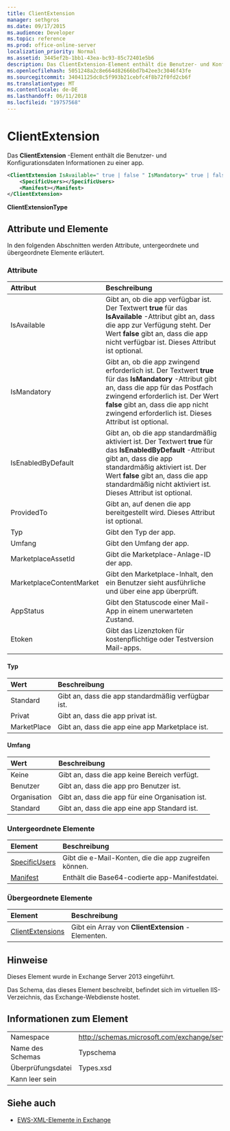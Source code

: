 ```yaml
---
title: ClientExtension
manager: sethgros
ms.date: 09/17/2015
ms.audience: Developer
ms.topic: reference
ms.prod: office-online-server
localization_priority: Normal
ms.assetid: 3445ef2b-1bb1-43ea-bc93-85c72401e5b6
description: Das ClientExtension-Element enthält die Benutzer- und Konfigurationsdaten Informationen zu einer app.
ms.openlocfilehash: 5051248a2c8e664d82666bd7b42ee3c3046f43fe
ms.sourcegitcommit: 34041125dc8c5f993b21cebfc4f8b72f0fd2cb6f
ms.translationtype: MT
ms.contentlocale: de-DE
ms.lasthandoff: 06/11/2018
ms.locfileid: "19757568"
---
```

# <a name="clientextension"></a>ClientExtension

Das **ClientExtension** -Element enthält die Benutzer- und Konfigurationsdaten Informationen zu einer app. 
  
```XML
<ClientExtension IsAvailable=" true | false " IsMandatory=" true | false " IsEnabledByDefault=" true | false " Type="" Scope="" MarketplaceAssetId="" MarketplaceContentMarket="" AppStatus="" Etoken="">
    <SpecificUsers></SpecificUsers>
    <Manifest></Manifest>
</ClientExtension>
```

 **ClientExtensionType**
## <a name="attributes-and-elements"></a>Attribute und Elemente

In den folgenden Abschnitten werden Attribute, untergeordnete und übergeordnete Elemente erläutert.
  
### <a name="attributes"></a>Attribute

|**Attribut**|**Beschreibung**|
|:-----|:-----|
|IsAvailable  <br/> |Gibt an, ob die app verfügbar ist. Der Textwert **true** für das **IsAvailable** -Attribut gibt an, dass die app zur Verfügung steht. Der Wert **false** gibt an, dass die app nicht verfügbar ist. Dieses Attribut ist optional.  <br/> |
|IsMandatory  <br/> |Gibt an, ob die app zwingend erforderlich ist. Der Textwert **true** für das **IsMandatory** -Attribut gibt an, dass die app für das Postfach zwingend erforderlich ist. Der Wert **false** gibt an, dass die app nicht zwingend erforderlich ist. Dieses Attribut ist optional.  <br/> |
|IsEnabledByDefault  <br/> |Gibt an, ob die app standardmäßig aktiviert ist. Der Textwert **true** für das **IsEnabledByDefault** -Attribut gibt an, dass die app standardmäßig aktiviert ist. Der Wert **false** gibt an, dass die app standardmäßig nicht aktiviert ist. Dieses Attribut ist optional.  <br/> |
|ProvidedTo  <br/> |Gibt an, auf denen die app bereitgestellt wird. Dieses Attribut ist optional.  <br/> |
|Typ  <br/> |Gibt den Typ der app.  <br/> |
|Umfang  <br/> |Gibt den Umfang der app.  <br/> |
|MarketplaceAssetId  <br/> |Gibt die Marketplace-Anlage-ID der app.  <br/> |
|MarketplaceContentMarket  <br/> |Gibt den Marketplace-Inhalt, den ein Benutzer sieht ausführliche und über eine app überprüft.  <br/> |
|AppStatus  <br/> |Gibt den Statuscode einer Mail-App in einem unerwarteten Zustand.  <br/> |
|Etoken  <br/> |Gibt das Lizenztoken für kostenpflichtige oder Testversion Mail-apps.  <br/> |
   
#### <a name="type"></a>Typ

|**Wert**|**Beschreibung**|
|:-----|:-----|
|Standard  <br/> |Gibt an, dass die app standardmäßig verfügbar ist.  <br/> |
|Privat  <br/> |Gibt an, dass die app privat ist.  <br/> |
|MarketPlace  <br/> |Gibt an, dass die app eine app Marketplace ist.  <br/> |
   
#### <a name="scope"></a>Umfang

|**Wert**|**Beschreibung**|
|:-----|:-----|
|Keine  <br/> |Gibt an, dass die app keine Bereich verfügt.  <br/> |
|Benutzer  <br/> |Gibt an, dass die app pro Benutzer ist.  <br/> |
|Organisation  <br/> |Gibt an, dass die app für eine Organisation ist.  <br/> |
|Standard  <br/> |Gibt an, dass die app eine app Standard ist.  <br/> |
   
### <a name="child-elements"></a>Untergeordnete Elemente

|**Element**|**Beschreibung**|
|:-----|:-----|
|[SpecificUsers](specificusers.md) <br/> |Gibt die e-Mail-Konten, die die app zugreifen können.  <br/> |
|[Manifest](manifest.md) <br/> |Enthält die Base64-codierte app-Manifestdatei.  <br/> |
   
### <a name="parent-elements"></a>Übergeordnete Elemente

|**Element**|**Beschreibung**|
|:-----|:-----|
|[ClientExtensions](clientextensions.md) <br/> |Gibt ein Array von **ClientExtension** -Elementen.  <br/> |
   
## <a name="remarks"></a>Hinweise

Dieses Element wurde in Exchange Server 2013 eingeführt.
  
Das Schema, das dieses Element beschreibt, befindet sich im virtuellen IIS-Verzeichnis, das Exchange-Webdienste hostet.
  
## <a name="element-information"></a>Informationen zum Element

|||
|:-----|:-----|
|Namespace  <br/> |http://schemas.microsoft.com/exchange/services/2006/types  <br/> |
|Name des Schemas  <br/> |Typschema  <br/> |
|Überprüfungsdatei  <br/> |Types.xsd  <br/> |
|Kann leer sein  <br/> ||
   
## <a name="see-also"></a>Siehe auch



- [EWS-XML-Elemente in Exchange](ews-xml-elements-in-exchange.md)

